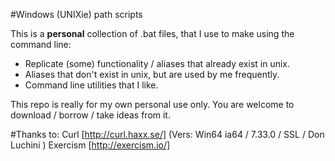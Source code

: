 #Windows (UNIXie) path scripts

This is a **personal** collection of .bat files, that I use to make using the command line:
 - Replicate (some) functionality / aliases that already exist in unix.
 - Aliases that don't exist in unix, but are used by me frequently.
 - Command line utilities that I like.


 This repo is really for my own personal use only.
 You are welcome to download / borrow / take ideas from it.


 #Thanks to:
 Curl [http://curl.haxx.se/] (Vers: Win64 ia64 / 7.33.0	/ SSL / Don Luchini )
 Exercism [http://exercism.io/]
